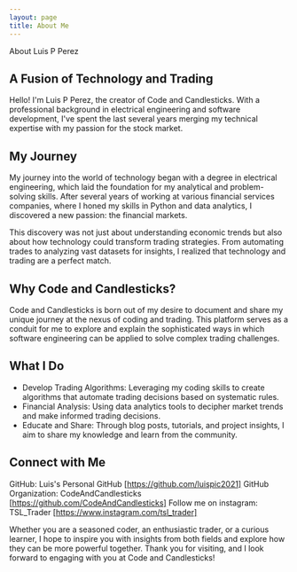 ```yaml
---
layout: page
title: About Me
---
```


About Luis P Perez

## A Fusion of Technology and Trading

Hello! I'm Luis P Perez, the creator of Code and Candlesticks. With a professional background in electrical engineering and software development, I've spent the last several years merging my technical expertise with my passion for the stock market.

## My Journey
My journey into the world of technology began with a degree in electrical engineering, which laid the foundation for my analytical and problem-solving skills. After several years of working at various financial services companies, where I honed my skills in Python and data analytics, I discovered a new passion: the financial markets.

This discovery was not just about understanding economic trends but also about how technology could transform trading strategies. From automating trades to analyzing vast datasets for insights, I realized that technology and trading are a perfect match.

## Why Code and Candlesticks?

Code and Candlesticks is born out of my desire to document and share my unique journey at the nexus of coding and trading. This platform serves as a conduit for me to explore and explain the sophisticated ways in which software engineering can be applied to solve complex trading challenges.

## What I Do

- Develop Trading Algorithms: Leveraging my coding skills to create algorithms that automate trading decisions based on systematic rules.
- Financial Analysis: Using data analytics tools to decipher market trends and make informed trading decisions.
- Educate and Share: Through blog posts, tutorials, and project insights, I aim to share my knowledge and learn from the community.

## Connect with Me

GitHub: Luis's Personal GitHub [https://github.com/luispic2021]
GitHub Organization: CodeAndCandlesticks [https://github.com/CodeAndCandlesticks]
Follow me on instagram: TSL_Trader [https://www.instagram.com/tsl_trader]

Whether you are a seasoned coder, an enthusiastic trader, or a curious learner, I hope to inspire you with insights from both fields and explore how they can be more powerful together. Thank you for visiting, and I look forward to engaging with you at Code and Candlesticks!